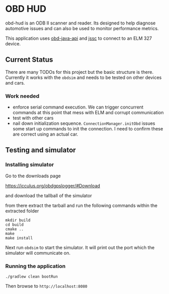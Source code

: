# OBD HUD

obd-hud is an ODB II scanner and reader. Its designed to help diagnose automotive issues and can also be used to
monitor performance metrics.

This application uses [obd-java-api](https://github.com/pires/obd-java-api) and [jssc](https://github.com/scream3r/java-simple-serial-connector) to connect to an ELM 327 device.

## Current Status

There are many TODOs for this project but the basic structure is there. Currently it works with the `obdsim` and needs to be
tested on other devices and cars.

### Work needed

- enforce serial command execution. We can trigger concurrent commands at this point that mess with ELM and corrupt communication
- test with other cars
- nail down initialization sequence. `ConnectionManager.initObd` issues some start up commands to init the connection. I need to confirm these
 are correct using an actual car.

## Testing and simulator

### Installing simulator

Go to the downloads page

https://icculus.org/obdgpslogger/#Download

and download the tallball of the simulator

from there extract the tarball and run the following commands within the extracted folder

```
mkdir build
cd build
cmake ..
make
make install
```

Next run `obdsim` to start the simulator. It will print out the port which the simulator will communicate on.

### Running the application

    ./gradlew clean bootRun

Then browse to `http://localhost:8080`